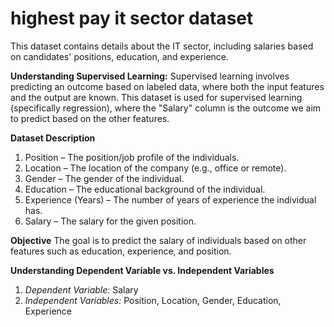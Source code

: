 # highest pay it sector dataset
This dataset contains details about the IT sector, including salaries based on candidates' positions, education, and experience.

**Understanding Supervised Learning:**
Supervised learning involves predicting an outcome based on labeled data, where both the input features and the output are known. This dataset is used for supervised learning (specifically regression), where the "Salary" column is the outcome we aim to predict based on the other features.

**Dataset Description**
1. Position – The position/job profile of the individuals.
2. Location – The location of the company (e.g., office or remote).
3. Gender – The gender of the individual.
4. Education – The educational background of the individual.
5. Experience (Years) – The number of years of experience the individual has.
6. Salary – The salary for the given position.

**Objective**
The goal is to predict the salary of individuals based on other features such as education, experience, and position.

**Understanding Dependent Variable vs. Independent Variables**
1. _Dependent Variable:_ Salary
2. _Independent Variables:_ Position, Location, Gender, Education, Experience
